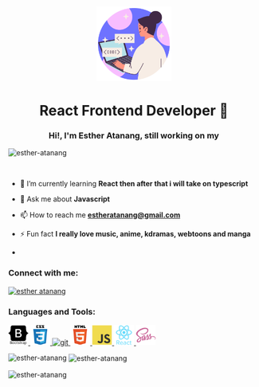 <div align="center">
   <img src="computer-engineer.png" alt="engineer" height="150"/>
</div>
<h1  color="blue" align="center">React Frontend Developer 🍄</h1>
<h3 align="center">Hi!, I'm Esther Atanang, still working on my </h3>

<p align="left"> <img src="https://komarev.com/ghpvc/?username=esther-atanang&label=Profile%20views&color=0e75b6&style=flat" alt="esther-atanang" /> </p>

<p align="left"> <a href="https://twitter.com/" target="blank"><img src="https://img.shields.io/twitter/follow/?logo=twitter&style=for-the-badge" alt="" /></a> </p>

- 🌱 I’m currently learning **React then after that i will take on typescript**

- 💬 Ask me about **Javascript**

- 📫 How to reach me **estheratanang@gmail.com**

- ⚡ Fun fact **I really love music, anime, kdramas, webtoons and manga**
- 

<h3 align="left">Connect with me:</h3>
<p align="left">
<a href="https://linkedin.com/in/esther atanang" target="blank"><img align="center" src="https://raw.githubusercontent.com/rahuldkjain/github-profile-readme-generator/master/src/images/icons/Social/linked-in-alt.svg" alt="esther atanang" height="30" width="40" /></a>
</p>

<h3 align="left">Languages and Tools:</h3>
<p align="left"> <a href="https://getbootstrap.com" target="_blank" rel="noreferrer"> <img src="https://raw.githubusercontent.com/devicons/devicon/master/icons/bootstrap/bootstrap-plain-wordmark.svg" alt="bootstrap" width="40" height="40"/> </a> <a href="https://www.w3schools.com/css/" target="_blank" rel="noreferrer"> <img src="https://raw.githubusercontent.com/devicons/devicon/master/icons/css3/css3-original-wordmark.svg" alt="css3" width="40" height="40"/> </a> <a href="https://git-scm.com/" target="_blank" rel="noreferrer"> <img src="https://www.vectorlogo.zone/logos/git-scm/git-scm-icon.svg" alt="git" width="40" height="40"/> </a> <a href="https://www.w3.org/html/" target="_blank" rel="noreferrer"> <img src="https://raw.githubusercontent.com/devicons/devicon/master/icons/html5/html5-original-wordmark.svg" alt="html5" width="40" height="40"/> </a> <a href="https://developer.mozilla.org/en-US/docs/Web/JavaScript" target="_blank" rel="noreferrer"> <img src="https://raw.githubusercontent.com/devicons/devicon/master/icons/javascript/javascript-original.svg" alt="javascript" width="40" height="40"/> </a> <a href="https://reactjs.org/" target="_blank" rel="noreferrer"> <img src="https://raw.githubusercontent.com/devicons/devicon/master/icons/react/react-original-wordmark.svg" alt="react" width="40" height="40"/> </a> <a href="https://sass-lang.com" target="_blank" rel="noreferrer"> <img src="https://raw.githubusercontent.com/devicons/devicon/master/icons/sass/sass-original.svg" alt="sass" width="40" height="40"/> </a> </p>

<p><img align="left" src="https://github-readme-stats.vercel.app/api/top-langs?username=esther-atanang&show_icons=true&locale=en&layout=compact" alt="esther-atanang" /></p>

<p>&nbsp;<img align="center" src="https://github-readme-stats.vercel.app/api?username=esther-atanang&show_icons=true&locale=en" alt="esther-atanang" /></p>

<p><img align="center" src="https://github-readme-streak-stats.herokuapp.com/?user=esther-atanang&" alt="esther-atanang" /></p>
